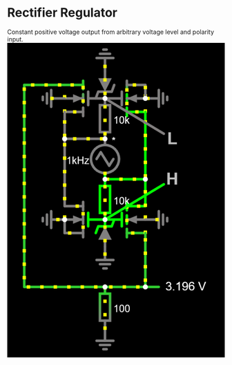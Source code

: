 # Rectifier Regulator

Constant positive voltage output from arbitrary voltage level and polarity input.  
![rectifier regulator image](https://raw.githubusercontent.com/Xaetral/Rectifier_Regulator/refs/heads/main/rectifier_regulator.png "Rectifier Regulator")
